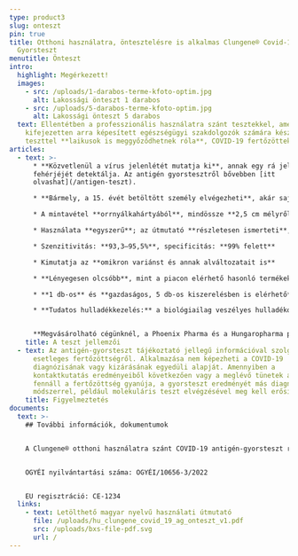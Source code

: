 ```yaml
---
type: product3
slug: onteszt
pin: true
title: Otthoni használatra, öntesztelésre is alkalmas Clungene® Covid-19 Antigén
  Gyorsteszt
menutitle: Önteszt
intro:
  highlight: Megérkezett!
  images:
    - src: /uploads/1-darabos-terme-kfoto-optim.jpg
      alt: Lakossági önteszt 1 darabos
    - src: /uploads/5-darabos-terme-kfoto-optim.jpg
      alt: Lakossági önteszt 5 darabos
  text: Ellentétben a professzionális használatra szánt tesztekkel, amelyek
    kifejezetten arra képesített egészségügyi szakdolgozók számára készültek, e
    teszttel **laikusok is meggyőződhetnek róla**, COVID-19 fertőzöttek-e.
articles:
  - text: >-
      * **Közvetlenül a vírus jelenlétét mutatja ki**, annak egy rá jellemző
      fehérjéjét detektálja. Az antigén gyorstesztről bővebben [itt
      olvashat](/antigen-teszt).

      * **Bármely, a 15. évét betöltött személy elvégezheti**, akár saját maga ellenőrzésére, akár mások, például gyerekek, idősek tesztelésére.

      * A mintavétel **orrnyálkahártyából**, mindössze **2,5 cm mélyről** történik – e művelet sokkal kevésbé kellemetlen, mint az orrgarat, vagy szájgarat minta vételezése. Ellentétben a vírust nyálból, szájgaratból kimutató gyorstesztekkel, e termékre nem vonatkoznak használat előtti tilalmak. (Nyugodtan lehet a tesztelés előtt étkezni vagy dohányozni.)

      * Használata **egyszerű**; az útmutató **részletesen ismerteti**, miként tudják a tesztet laikusok is használni – a biológiai hulladék pedig külön, biztonságos tasakban helyezhető el.

      * Szenzitivitás: **93,3–95,5%**, specificitás: **99% felett**

      * Kimutatja az **omikron variánst és annak alváltozatait is**

      * **Lényegesen olcsóbb**, mint a piacon elérhető hasonló termékek

      * **1 db-os** és **gazdaságos, 5 db-os kiszerelésben is elérhető**

      * **Tudatos hulladékkezelés:** a biológiailag veszélyes hulladékot elhelyezendő a **tesztek tartalmaznak egy hulladékgyűjtő zsákot**, amelybe a teszt összes elemét és a levett mintát is bele lehet helyezni. Ezt követően **a zsák már közönséges háztartási hulladékként kezelhető**.


      **Megvásárolható cégünknél, a Phoenix Pharma és a Hungaropharma patikákban.**
    title: A teszt jellemzői
  - text: Az antigén-gyorsteszt tájékoztató jellegű információval szolgál az
      esetleges fertőzöttségről. Alkalmazása nem képezheti a COVID-19
      diagnózisának vagy kizárásának egyedüli alapját. Amennyiben a
      kontaktkutatás eredményeiből következően vagy a meglévő tünetek alapján
      fennáll a fertőzöttség gyanúja, a gyorsteszt eredményét más diagnosztikai
      módszerrel, például molekuláris teszt elvégzésével meg kell erősíteni.
    title: Figyelmeztetés
documents:
  text: >-
    ## További információk, dokumentumok


    A Clungene® otthoni használatra szánt COVID-19 antigén-gyorsteszt rendelkezik EU megfelelőségi nyilatkozattal, a termék az Európai Unióban regisztrálva van.


    OGYÉI nyilvántartási száma: OGYÉI/10656-3/2022


    EU regisztráció: CE-1234
  links:
    - text: Letölthető magyar nyelvű használati útmutató
      file: /uploads/hu_clungene_covid_19_ag_onteszt_v1.pdf
      src: /uploads/bxs-file-pdf.svg
      url: /
---
```


